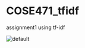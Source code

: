 # COSE471_tfidf
assignment1 using tf-idf

![default](https://user-images.githubusercontent.com/26498433/39004692-0aa125a4-4439-11e8-9183-7493b1f678a5.JPG)

